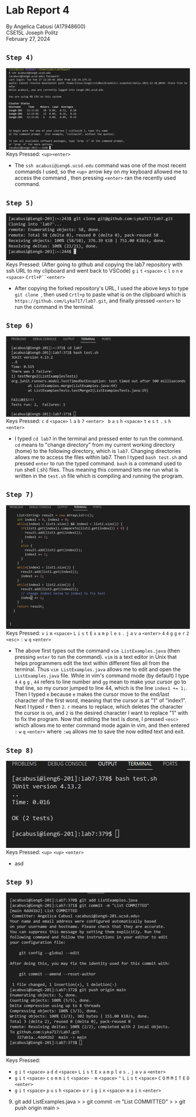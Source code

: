 # Lab Report 4
By Angelica Cabusi (A17948600)\
CSE15L Joseph Politz\
February 27, 2024
## `Step 4)`
![Image](L4_1.png)
Keys Pressed: `<up><enter>`
  - The `ssh acabusi@ieng6.ucsd.edu` command was one of the most recent commands I used, so the `<up>` arrow key on my keyboard allowed me to access the command , then pressing `<enter>` ran the recently used command.
## `Step 5)`
![Image](L4_2.png)
Keys Pressed: (After going to github and copying the lab7 repository with ssh URL to my clipboard and went back to VSCode) `g` `i` `t` `<space>` `c` `l` `o` `n` `e` `<space>` `Crtl+P``<enter>`
  - After copying the forked repository's URL, I used the above keys to type `git clone `, then used `Crtl+p` to paste what is on the clipboard which is `https://github.com/Lyka717/lab7.git`, and finally pressed `<enter>` to run the command in the terminal.

## `Step 6)`
![Image](L4_3.png)
Keys Pressed: `c` `d` `<space>` `l` `a` `b` `7` `<enter> ` `b` `a` `s` `h` `<space>` `t` `e` `s` `t` `.` `s` `h` `<enter>`
  - I typed `cd lab7` in the terminal and pressed enter to run the command. `cd` means to "change directory" from my current working directory (home) to the following directory, which is `lab7`. Changing directories allows me to access the files within lab7. Then I typed `bash test.sh` and pressed `enter` to run the typed command. `bash` is a command used to run shell (.sh) files. Thus meaning this command lets me run what is written in the `test.sh` file which is compiling and running the program.

## `Step 7)`
![Image](L4_4.png)
Keys Pressed: `v` `i` `m` `<space>` `L` `i` `s` `t` `E` `x` `a` `m` `p` `l` `e` `s` `.` `j` `a` `v` `a` `<enter>`  `4` `4` `g` `g` `e` `r` `2` `<esc>` `:` `w` `q` `<enter>`
  - The above first types out the command `vim ListExamples.java` (then pressing `enter` to run the command). `vim` is a text editor in Unix that helps programmers edit the text within different files all from the terminal. Thus `vim ListExamples.java` allows me to edit and open the `ListExamples.java` file. While in vim's command mode (by default) I type `4` `4` `g` `g` , `44` refers to line number and `gg` mean to make your cursor go to that line, so my cursor jumped to line 44, which is the line `index1 += 1;`. Then I typed `e` because `e` makes the cursor move to the end/last character of the first word, meaning that the cursor is at "1" of "index1". Next I typed `r` then `2`. `r` means to replace, which deletes the character the cursor is on, and `2` is the desired character I want to replace "1" with to fix the program. Now that editing the text is done, I pressed `<esc>` which allows me to enter command mode again in vim, and then entered `:` `w` `q` `<enter>` where `:wq` allows me to save the now edited text and exit.

## `Step 8)`
![Image](L4_5.png)
Keys Pressed: `<up>` `<up>` `<enter>`
  - asd
## `Step 9)`
![Image](L4_6.png)
Keys Pressed: 
* `g` `i` `t` `<space>` `a` `d` `d`  `<space>` `L` `i` `s` `t` `E` `x` `a` `m` `p` `l` `e` `s` `.` `j` `a`  `v` `a` `<enter>`
* `g` `i` `t` `<space>` `c` `o` `m` `m` `i` `t` `<space>` `-` `m` `<space>` `"` `L` `i` `s` `t` `<space>` `C` `O` `M` `M`  `I` `T` `E` `D` `<enter>`
* `g` `i` `t` `<space>` `p` `u` `s` `h` `<space>` `o` `r` `i` `g` `i` `n` `<space>` `m` `a` `i` `n` `<enter>` 
9) git add ListExamples.java ><enter> > git commit -m "List COMMITTED" > <enter> > git push origin main > <enter>
